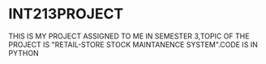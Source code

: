 # INT213PROJECT
THIS IS MY PROJECT ASSIGNED TO ME IN SEMESTER 3,TOPIC OF THE PROJECT IS "RETAIL-STORE STOCK MAINTANENCE SYSTEM".CODE IS IN PYTHON
